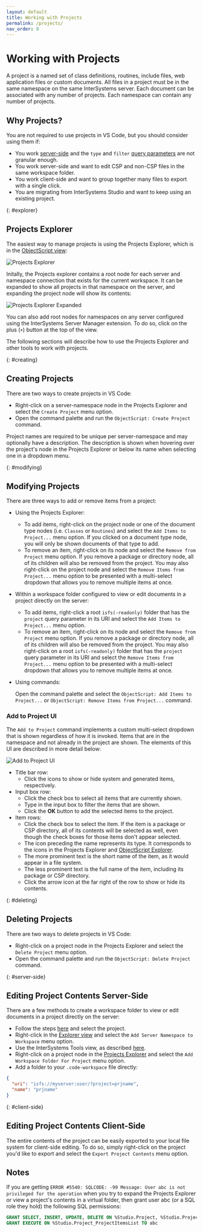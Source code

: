 ```yaml
---
layout: default
title: Working with Projects
permalink: /projects/
nav_order: 9
---
```


# Working with Projects

A project is a named set of class definitions, routines, include files, web application files or custom documents. All files in a project must be in the same namespace on the same InterSystems server. Each document can be associated with any number of projects. Each namespace can contain any number of projects.

## Why Projects?

You are not required to use projects in VS Code, but you should consider using them if:

* You work [server-side](../serverside) and the `type` and `filter` [query parameters](../serverside/#filters-and-display-options) are not granular enough.
* You work server-side and want to edit CSP and non-CSP files in the same workspace folder.
* You work client-side and want to group together many files to export with a single click.
* You are migrating from InterSystems Studio and want to keep using an existing project.

{: #explorer}
## Projects Explorer

The easiest way to manage projects is using the Projects Explorer, which is in the [ObjectScript view](../extensionui/#objectscript-view):

![Projects Explorer](../assets/images/projects-explorer.png "projects explorer")

Initally, the Projects explorer contains a root node for each server and namespace connection that exists for the current workspace. It can be expanded to show all projects in that namespace on the server, and expanding the project node will show its contents:

![Projects Explorer Expanded](../assets/images/projects-explorer-expanded.png "projects explorer expanded")

You can also add root nodes for namespaces on any server configured using the InterSystems Server Manager extension. To do so, click on the plus (`+`) button at the top of the view.

The following sections will describe how to use the Projects Explorer and other tools to work with projects.

{: #creating}
## Creating Projects

There are two ways to create projects in VS Code:

* Right-click on a server-namespace node in the Projects Explorer and select the `Create Project` menu option.
* Open the command palette and run the `ObjectScript: Create Project` command.

Project names are required to be unique per server-namespace and may optionally have a description. The description is shown when hovering over the project's node in the Projects Explorer or below its name when selecting one in a dropdown menu.

{: #modifying}
## Modifying Projects

There are three ways to add or remove items from a project:

* Using the Projects Explorer:
  * To add items, right-click on the project node or one of the document type nodes (i.e. `Classes` or `Routines`) and select the `Add Items to Project...` menu option. If you clicked on a document type node, you will only be shown documents of that type to add.
  * To remove an item, right-click on its node and select the `Remove from Project` menu option. If you remove a package or directory node, all of its children will also be removed from the project. You may also right-click on the project node and select the `Remove Items from Project...` menu option to be presented with a multi-select dropdown that allows you to remove multiple items at once.
* Within a workspace folder configured to view or edit documents in a project directly on the server:
  * To add items, right-click a root `isfs(-readonly)` folder that has the `project` query parameter in its URI and select the `Add Items to Project...` menu option.
  * To remove an item, right-click on its node and select the `Remove from Project` menu option. If you remove a package or directory node, all of its children will also be removed from the project. You may also right-click on a root `isfs(-readonly)` folder that has the `project` query parameter in its URI and select the `Remove Items from Project...` menu option to be presented with a multi-select dropdown that allows you to remove multiple items at once.
* Using commands:

  Open the command palette and select the `ObjectScript: Add Items to Project...` or `ObjectScript: Remove Items from Project...` command.

### Add to Project UI

The `Add to Project` command implements a custom multi-select dropdown that is shown regardless of how it is invoked. Items that are in the namespace and not already in the project are shown. The elements of this UI are described in more detail below:

![Add to Project UI](../assets/images/add-to-project.png "add to project UI")

* Title bar row:
  * Click the icons to show or hide system and generated items, respectively.
* Input box row:
  * Click the check box to select all items that are currently shown.
  * Type in the input box to filter the items that are shown.
  * Click the **OK** button to add the selected items to the project.
* Item rows:
  * Click the check box to select the item. If the item is a package or CSP directory, all of its contents will be selected as well, even though the check boxes for those items don't appear selected.
  * The icon preceding the name represents its type. It corresponds to the icons in the Projects Explorer and [ObjectScript Explorer](../extensionui/#objectscript-view).
  * The more prominent text is the short name of the item, as it would appear in a file system.
  * The less prominent text is the full name of the item, including its package or CSP directory.
  * Click the arrow icon at the far right of the row to show or hide its contents.

{: #deleting}
## Deleting Projects

There are two ways to delete projects in VS Code:

* Right-click on a project node in the Projects Explorer and select the `Delete Project` menu option.
* Open the command palette and run the `ObjectScript: Delete Project` command.

{: #server-side}
## Editing Project Contents Server-Side

There are a few methods to create a workspace folder to view or edit documents in a project directly on the server:

* Follow the steps [here](../serverside/#config-server-side) and select the project.
* Right-click in the [Explorer view](../extensionui/#explorer-view) and select the `Add Server Namespace to Workspace` menu option.
* Use the InterSystems Tools view, as described [here](../extensionui/#viewing-and-editing-source-code-on-the-server).
* Right-click on a project node in the [Projects Explorer](../projects/#explorer) and select the `Add Workspace Folder For Project` menu option.
* Add a folder to your `.code-workspace` file directly:
```json
{
  "uri": "isfs://myserver:user/?project=prjname",
  "name": "prjname"
}
```

{: #client-side}
## Editing Project Contents Client-Side

The entire contents of the project can be easily exported to your local file system for client-side editing. To do so, simply right-click on the project you'd like to export and select the `Export Project Contents` menu option.

## Notes

If you are getting `ERROR #5540: SQLCODE: -99 Message: User abc is not privileged for the operation` when you try to expand the Projects Explorer or view a project's contents in a virtual folder, then grant user abc (or a SQL role they hold) the following SQL permissions:

```SQL
GRANT SELECT, INSERT, UPDATE, DELETE ON %Studio.Project, %Studio.ProjectItem TO abc
GRANT EXECUTE ON %Studio.Project_ProjectItemsList TO abc
```
